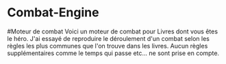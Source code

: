 # Combat-Engine
#Moteur de combat
Voici un moteur de combat pour Livres dont vous êtes le héro.
J'ai essayé de reproduire le déroulement d'un combat selon les règles les plus communes que l'on trouve dans les livres.
Aucun règles supplémentaires comme le temps qui passe etc... ne sont prise en compte.